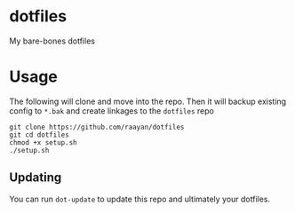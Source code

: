 # dotfiles
My bare-bones dotfiles


# Usage

The following will clone and move into the repo.
Then it will backup existing config to `*.bak` and create linkages to the `dotfiles` repo
```
git clone https://github.com/raayan/dotfiles
git cd dotfiles
chmod +x setup.sh
./setup.sh
```

## Updating
You can run `dot-update` to update this repo and ultimately your dotfiles.

